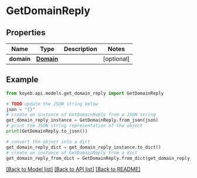 # GetDomainReply


## Properties

Name | Type | Description | Notes
------------ | ------------- | ------------- | -------------
**domain** | [**Domain**](Domain.md) |  | [optional] 

## Example

```python
from koyeb.api.models.get_domain_reply import GetDomainReply

# TODO update the JSON string below
json = "{}"
# create an instance of GetDomainReply from a JSON string
get_domain_reply_instance = GetDomainReply.from_json(json)
# print the JSON string representation of the object
print(GetDomainReply.to_json())

# convert the object into a dict
get_domain_reply_dict = get_domain_reply_instance.to_dict()
# create an instance of GetDomainReply from a dict
get_domain_reply_from_dict = GetDomainReply.from_dict(get_domain_reply_dict)
```
[[Back to Model list]](../README.md#documentation-for-models) [[Back to API list]](../README.md#documentation-for-api-endpoints) [[Back to README]](../README.md)


